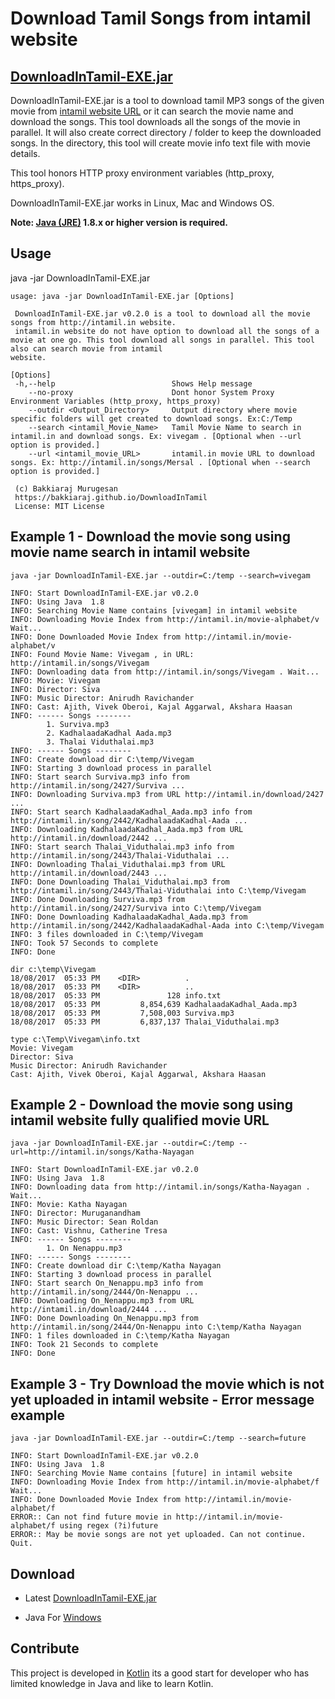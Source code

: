 # Download Tamil Songs from intamil website

## [DownloadInTamil-EXE.jar](https://github.com/bakkiaraj/DownloadInTamil/blob/master/DownloadInTamil/exe/DownloadInTamil-EXE.jar)

DownloadInTamil-EXE.jar is a tool to download tamil MP3 songs of the given movie from [intamil website URL](http://intamil.in/) or it can search the movie name and download the songs.
This tool downloads all the songs of the movie in parallel.
It will also create correct directory / folder to keep the downloaded songs. In the directory, this tool will create movie info text file with movie details.

This tool honors HTTP proxy environment variables (http_proxy, https_proxy).

DownloadInTamil-EXE.jar works in Linux, Mac and Windows OS.

**Note: [Java (JRE)](http://www.oracle.com/technetwork/java/javase/downloads/index.html) 1.8.x or higher version is required.**

## Usage
java -jar DownloadInTamil-EXE.jar <Options>

    usage: java -jar DownloadInTamil-EXE.jar [Options]

     DownloadInTamil-EXE.jar v0.2.0 is a tool to download all the movie songs from http://intamil.in website.
     intamil.in website do not have option to download all the songs of a movie at one go. This tool download all songs in parallel. This tool also can search movie from intamil
    website.

    [Options]
     -h,--help                          Shows Help message
        --no-proxy                      Dont honor System Proxy Environment Variables (http_proxy, https_proxy)
        --outdir <Output_Directory>     Output directory where movie specific folders will get created to download songs. Ex:C:/Temp
        --search <intamil_Movie_Name>   Tamil Movie Name to search in intamil.in and download songs. Ex: vivegam . [Optional when --url option is provided.]
        --url <intamil_movie_URL>       intamil.in movie URL to download songs. Ex: http://intamil.in/songs/Mersal . [Optional when --search option is provided.]

     (c) Bakkiaraj Murugesan
     https://bakkiaraj.github.io/DownloadInTamil
     License: MIT License

## Example 1 - Download the movie song using movie name search in intamil website
    java -jar DownloadInTamil-EXE.jar --outdir=C:/temp --search=vivegam

    INFO: Start DownloadInTamil-EXE.jar v0.2.0
    INFO: Using Java  1.8
    INFO: Searching Movie Name contains [vivegam] in intamil website
    INFO: Downloading Movie Index from http://intamil.in/movie-alphabet/v Wait...
    INFO: Done Downloaded Movie Index from http://intamil.in/movie-alphabet/v
    INFO: Found Movie Name: Vivegam , in URL: http://intamil.in/songs/Vivegam
    INFO: Downloading data from http://intamil.in/songs/Vivegam . Wait...
    INFO: Movie: Vivegam
    INFO: Director: Siva
    INFO: Music Director: Anirudh Ravichander
    INFO: Cast: Ajith, Vivek Oberoi, Kajal Aggarwal, Akshara Haasan
    INFO: ------ Songs --------
            1. Surviva.mp3
            2. KadhalaadaKadhal Aada.mp3
            3. Thalai Viduthalai.mp3
    INFO: ------ Songs --------
    INFO: Create download dir C:\temp/Vivegam
    INFO: Starting 3 download process in parallel
    INFO: Start search Surviva.mp3 info from http://intamil.in/song/2427/Surviva ...
    INFO: Downloading Surviva.mp3 from URL http://intamil.in/download/2427 ...
    INFO: Start search KadhalaadaKadhal_Aada.mp3 info from http://intamil.in/song/2442/KadhalaadaKadhal-Aada ...
    INFO: Downloading KadhalaadaKadhal_Aada.mp3 from URL http://intamil.in/download/2442 ...
    INFO: Start search Thalai_Viduthalai.mp3 info from http://intamil.in/song/2443/Thalai-Viduthalai ...
    INFO: Downloading Thalai_Viduthalai.mp3 from URL http://intamil.in/download/2443 ...
    INFO: Done Downloading Thalai_Viduthalai.mp3 from http://intamil.in/song/2443/Thalai-Viduthalai into C:\temp/Vivegam
    INFO: Done Downloading Surviva.mp3 from http://intamil.in/song/2427/Surviva into C:\temp/Vivegam
    INFO: Done Downloading KadhalaadaKadhal_Aada.mp3 from http://intamil.in/song/2442/KadhalaadaKadhal-Aada into C:\temp/Vivegam
    INFO: 3 files downloaded in C:\temp/Vivegam
    INFO: Took 57 Seconds to complete
    INFO: Done

    dir c:\temp\Vivegam
    18/08/2017  05:33 PM    <DIR>          .
    18/08/2017  05:33 PM    <DIR>          ..
    18/08/2017  05:33 PM               128 info.txt
    18/08/2017  05:33 PM         8,854,639 KadhalaadaKadhal_Aada.mp3
    18/08/2017  05:33 PM         7,508,003 Surviva.mp3
    18/08/2017  05:33 PM         6,837,137 Thalai_Viduthalai.mp3

    type c:\Temp\Vivegam\info.txt
    Movie: Vivegam
    Director: Siva
    Music Director: Anirudh Ravichander
    Cast: Ajith, Vivek Oberoi, Kajal Aggarwal, Akshara Haasan

## Example 2 - Download the movie song using intamil website fully qualified movie URL
    java -jar DownloadInTamil-EXE.jar --outdir=C:/temp --url=http://intamil.in/songs/Katha-Nayagan

    INFO: Start DownloadInTamil-EXE.jar v0.2.0
    INFO: Using Java  1.8
    INFO: Downloading data from http://intamil.in/songs/Katha-Nayagan . Wait...
    INFO: Movie: Katha Nayagan
    INFO: Director: Muruganandham
    INFO: Music Director: Sean Roldan
    INFO: Cast: Vishnu, Catherine Tresa
    INFO: ------ Songs --------
            1. On Nenappu.mp3
    INFO: ------ Songs --------
    INFO: Create download dir C:\temp/Katha Nayagan
    INFO: Starting 3 download process in parallel
    INFO: Start search On_Nenappu.mp3 info from http://intamil.in/song/2444/On-Nenappu ...
    INFO: Downloading On_Nenappu.mp3 from URL http://intamil.in/download/2444 ...
    INFO: Done Downloading On_Nenappu.mp3 from http://intamil.in/song/2444/On-Nenappu into C:\temp/Katha Nayagan
    INFO: 1 files downloaded in C:\temp/Katha Nayagan
    INFO: Took 21 Seconds to complete
    INFO: Done

## Example 3 - Try Download the movie which is not yet uploaded in intamil website - Error message example
    java -jar DownloadInTamil-EXE.jar --outdir=C:/temp --search=future

    INFO: Start DownloadInTamil-EXE.jar v0.2.0
    INFO: Using Java  1.8
    INFO: Searching Movie Name contains [future] in intamil website
    INFO: Downloading Movie Index from http://intamil.in/movie-alphabet/f Wait...
    INFO: Done Downloaded Movie Index from http://intamil.in/movie-alphabet/f
    ERROR:: Can not find future movie in http://intamil.in/movie-alphabet/f using regex (?i)future
    ERROR:: May be movie songs are not yet uploaded. Can not continue. Quit.


## Download
* Latest [DownloadInTamil-EXE.jar](https://github.com/bakkiaraj/DownloadInTamil/blob/master/DownloadInTamil/exe/DownloadInTamil-EXE.jar)

* Java For [Windows](http://www.oracle.com/technetwork/java/javase/downloads/jre8-downloads-2133155.html)

## Contribute
This project is developed in [Kotlin](kotlinlang.org/) its a good start for developer who has limited knowledge in Java and like to learn Kotlin.